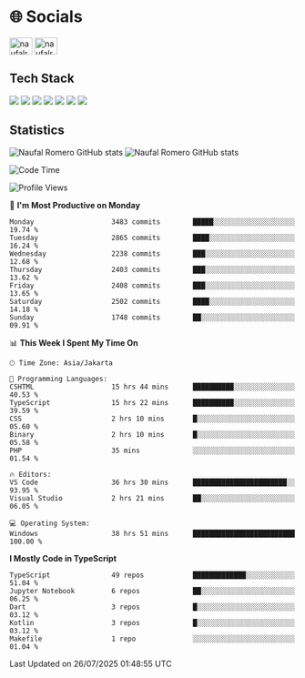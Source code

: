 <h1 align="">🌐 Socials</h1>
<p align="left">
<a href="https://linkedin.com/in/naufal-romero-putra-pratama-9ab816177/" target="blank"><img align="center" src="https://raw.githubusercontent.com/rahuldkjain/github-profile-readme-generator/master/src/images/icons/Social/linked-in-alt.svg" alt="naufalromero" height="30" width="40" /></a>
<a href="https://instagram.com/naufalromero" target="blank"><img align="center" src="https://raw.githubusercontent.com/rahuldkjain/github-profile-readme-generator/master/src/images/icons/Social/instagram.svg" alt="naufalromero" height="30" width="40" /></a>
</p>


<h2 align="">Tech Stack</h2>
<div align="">
  <img src="https://img.shields.io/badge/next.js-000000?style=for-the-badge&logo=nextdotjs&logoColor=white"/>
 <img src="https://img.shields.io/badge/typescript-%23007ACC.svg?style=for-the-badge&logo=typescript&logoColor=white"/>
 <img src="https://img.shields.io/badge/react-%2320232a.svg?style=for-the-badge&logo=react&logoColor=%2361DAFB"/>
 <img src="https://img.shields.io/badge/tailwindcss-%2338B2AC.svg?style=for-the-badge&logo=tailwind-css&logoColor=white"/>
 <img src="https://img.shields.io/badge/Prisma-3982CE?style=for-the-badge&logo=Prisma&logoColor=white"/>
 <img src="https://img.shields.io/badge/javascript-%23323330.svg?style=for-the-badge&logo=javascript&logoColor=%23F7DF1E"/>
 <img src="https://img.shields.io/badge/java-%23ED8B00.svg?style=for-the-badge&logo=openjdk&logoColor=white"/>
</div>


<h2 align="">Statistics</h2>
<div align="">
<img src="https://github-readme-stats-xi-nine-74.vercel.app/api?username=romves&show_icons=true&theme=tokyonight&include_all_commits=true&count_private=true" alt="Naufal Romero GitHub stats"/>
<img src="https://github-readme-stats-xi-nine-74.vercel.app/api/top-langs/?username=romves&theme=tokyonight&hide_border=false&include_all_commits=true&count_private=true&layout=compact" alt="Naufal Romero GitHub stats"/>
</div>

<!--START_SECTION:waka-->
![Code Time](http://img.shields.io/badge/Code%20Time-2%2C672%20hrs%2055%20mins-blue)

![Profile Views](http://img.shields.io/badge/Profile%20Views-0-blue)

📅 **I'm Most Productive on Monday** 

```text
Monday                   3483 commits        █████░░░░░░░░░░░░░░░░░░░░   19.74 % 
Tuesday                  2865 commits        ████░░░░░░░░░░░░░░░░░░░░░   16.24 % 
Wednesday                2238 commits        ███░░░░░░░░░░░░░░░░░░░░░░   12.68 % 
Thursday                 2403 commits        ███░░░░░░░░░░░░░░░░░░░░░░   13.62 % 
Friday                   2408 commits        ███░░░░░░░░░░░░░░░░░░░░░░   13.65 % 
Saturday                 2502 commits        ████░░░░░░░░░░░░░░░░░░░░░   14.18 % 
Sunday                   1748 commits        ██░░░░░░░░░░░░░░░░░░░░░░░   09.91 % 
```


📊 **This Week I Spent My Time On** 

```text
🕑︎ Time Zone: Asia/Jakarta

💬 Programming Languages: 
CSHTML                   15 hrs 44 mins      ██████████░░░░░░░░░░░░░░░   40.53 % 
TypeScript               15 hrs 22 mins      ██████████░░░░░░░░░░░░░░░   39.59 % 
CSS                      2 hrs 10 mins       █░░░░░░░░░░░░░░░░░░░░░░░░   05.60 % 
Binary                   2 hrs 10 mins       █░░░░░░░░░░░░░░░░░░░░░░░░   05.58 % 
PHP                      35 mins             ░░░░░░░░░░░░░░░░░░░░░░░░░   01.54 % 

🔥 Editors: 
VS Code                  36 hrs 30 mins      ███████████████████████░░   93.95 % 
Visual Studio            2 hrs 21 mins       ██░░░░░░░░░░░░░░░░░░░░░░░   06.05 % 

💻 Operating System: 
Windows                  38 hrs 51 mins      █████████████████████████   100.00 % 
```

**I Mostly Code in TypeScript** 

```text
TypeScript               49 repos            █████████████░░░░░░░░░░░░   51.04 % 
Jupyter Notebook         6 repos             ██░░░░░░░░░░░░░░░░░░░░░░░   06.25 % 
Dart                     3 repos             █░░░░░░░░░░░░░░░░░░░░░░░░   03.12 % 
Kotlin                   3 repos             █░░░░░░░░░░░░░░░░░░░░░░░░   03.12 % 
Makefile                 1 repo              ░░░░░░░░░░░░░░░░░░░░░░░░░   01.04 % 
```




 Last Updated on 26/07/2025 01:48:55 UTC
<!--END_SECTION:waka-->
